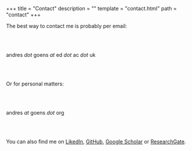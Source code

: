 +++
title = "Contact"
description = ""
template = "contact.html"
path = "contact"
+++

The best way to contact me is probably per email: 

<br /> <br />

andres _dot_ goens _at_ ed _dot_ ac _dot_ uk

<br /> <br />

Or for personal matters: 

<br /> <br />

andres _at_ goens _dot_ org

<br /> <br />

You can also find me on [LikedIn](https://www.linkedin.com/in/dr-andr%C3%A9s-goens-b0121898/), [GitHub](https://github.com/goens), [Google Scholar](https://scholar.google.com/citations?user=vjVhbJoAAAAJ) or [ResearchGate](https://www.researchgate.net/profile/Andres-Goens-2).

